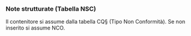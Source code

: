 ### Note strutturate (Tabella NSC)
 Il contenitore si assume dalla tabella CQ§ (Tipo Non Conformità).
 Se non inserito si assume NCO.
